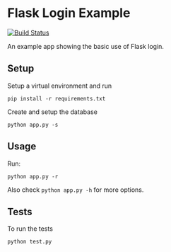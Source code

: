# Flask Login Example

[![Build Status](https://travis-ci.org/bmcculley/flask-login-example.svg?branch=master)](https://travis-ci.org/bmcculley/flask-login-example)

An example app showing the basic use of Flask login.

Setup
-----

Setup a virtual environment and run

`pip install -r requirements.txt`

Create and setup the database

`python app.py -s`

Usage
-----

Run:

`python app.py -r`

Also check `python app.py -h` for more options.

Tests
-----

To run the tests

`python test.py`
